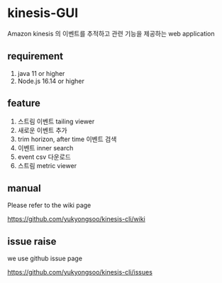 # kinesis-GUI

Amazon kinesis 의 이벤트를 추적하고 관련 기능을 제공하는 web application

## requirement

1. java 11 or higher
2. Node.js 16.14 or higher

## feature

1. 스트림 이벤트 tailing viewer
2. 새로운 이벤트 추가 
3. trim horizon, after time 이벤트 검색 
4. 이벤트 inner search
5. event csv 다운로드 
6. 스트림 metric viewer

## manual 

Please refer to the wiki page

https://github.com/yukyongsoo/kinesis-cli/wiki

## issue raise

we use github issue page 

https://github.com/yukyongsoo/kinesis-cli/issues
